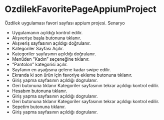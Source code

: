 # OzdilekFavoritePageAppiumProject
Özdilek uygulaması favori sayfası appium projesi.
Senaryo

* Uygulamanın açıldığı kontrol edilir.
* Alışverişe başla butonuna tıklanır.
* Alışveriş sayfasının açıldıgı doğrulanır.
* Kategoriler Sayfası Açılır.
* Kategoriler sayfasının açıldığı doğrulanır.
* Menüden ”Kadın” seçeneğine tıklanır.
* “Pantolon” kategorisi açılır.
* Sayfanın en aşağısına gelene kadar swipe edilir.
* Ekranda ki son ürün için favoriye ekleme butonuna tıklanır.
* Giriş yapma sayfasının açıldığı dogrulanır.
* Geri butonuna tıklanır Kategoriler sayfasının tekrar açıldıgı kontrol edilir.
* Hesabım butonuna tıklanır.
* Giriş yapma sayfasının açıldığı dogrulanır.
* Geri butonuna tıklanır Kategoriler sayfasının tekrar açıldıgı kontrol edilir.
* Sepetim butonuna tıklanır.
* Giriş yapma sayfasının açıldığı dogrulanır.
